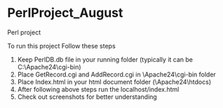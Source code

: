 # PerlProject_August
Perl project

To run this project Follow these steps

1. Keep PerlDB.db file in your running folder (typically it can be C:\Apache24\cgi-bin)
2. Place GetRecord.cgi and AddRecord.cgi in \Apache24\cgi-bin folder
3. Place Index.html in your html document folder (\Apache24\htdocs)
4. After following above steps run the localhost/index.html
5. Check out screenshots for better understanding
